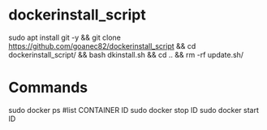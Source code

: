 # dockerinstall_script
sudo apt install git -y && git clone https://github.com/goanec82/dockerinstall_script && cd dockerinstall_script/ && bash dkinstall.sh && cd .. && rm -rf update.sh/

# Commands
sudo docker ps #list CONTAINER ID
sudo docker stop ID 
sudo docker start ID
